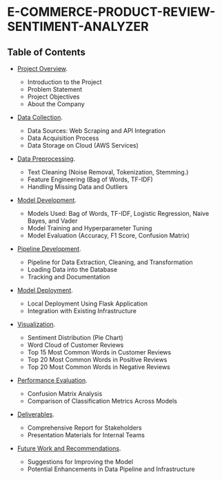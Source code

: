 # E-COMMERCE-PRODUCT-REVIEW-SENTIMENT-ANALYZER

## Table of Contents 
- [Project Overview](#project-overview).
  * Introduction to the Project
  * Problem Statement
  * Project Objectives
  * About the Company

- [Data Collection](#data-collection).
  * Data Sources: Web Scraping and API Integration
  * Data Acquisition Process
  * Data Storage on Cloud (AWS Services)

- [Data Preprocessing](#data-preprocessing).
  * Text Cleaning (Noise Removal, Tokenization, Stemming.)
  * Feature Engineering (Bag of Words, TF-IDF)
  * Handling Missing Data and Outliers 

- [Model Development](#model-development).
  * Models Used: Bag of Words, TF-IDF, Logistic Regression, Naive Bayes, and Vader
  * Model Training and Hyperparameter Tuning
  * Model Evaluation (Accuracy, F1 Score, Confusion Matrix)

- [Pipeline Development](#pipeline-development).
  * Pipeline for Data Extraction, Cleaning, and Transformation
  * Loading Data into the Database
  * Tracking and Documentation

- [Model Deployment](#model-deployment).
  * Local Deployment Using Flask Application
  * Integration with Existing Infrastructure

- [Visualization](#visualization).
  * Sentiment Distribution (Pie Chart)
  * Word Cloud of Customer Reviews
  * Top 15 Most Common Words in Customer Reviews
  * Top 20 Most Common Words in Positive Reviews
  * Top 20 Most Common Words in Negative Reviews

- [Performance Evaluation](#performance-evaluation).
  * Confusion Matrix Analysis
  * Comparison of Classification Metrics Across Models

- [Deliverables](#deliverables).
  * Comprehensive Report for Stakeholders
  * Presentation Materials for Internal Teams
 
- [Future Work and Recommendations](#future-work-and-recommendations).
  * Suggestions for Improving the Model
  * Potential Enhancements in Data Pipeline and Infrastructure
